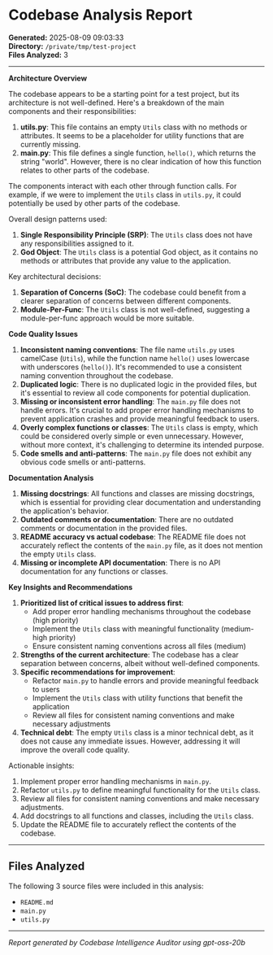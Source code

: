 # Codebase Analysis Report

**Generated:** 2025-08-09 09:03:33  
**Directory:** `/private/tmp/test-project`  
**Files Analyzed:** 3

---

**Architecture Overview**

The codebase appears to be a starting point for a test project, but its architecture is not well-defined. Here's a breakdown of the main components and their responsibilities:

1. **utils.py**: This file contains an empty `Utils` class with no methods or attributes. It seems to be a placeholder for utility functions that are currently missing.
2. **main.py**: This file defines a single function, `hello()`, which returns the string "world". However, there is no clear indication of how this function relates to other parts of the codebase.

The components interact with each other through function calls. For example, if we were to implement the `Utils` class in `utils.py`, it could potentially be used by other parts of the codebase.

Overall design patterns used:

1. **Single Responsibility Principle (SRP)**: The `Utils` class does not have any responsibilities assigned to it.
2. **God Object**: The `Utils` class is a potential God object, as it contains no methods or attributes that provide any value to the application.

Key architectural decisions:

1. **Separation of Concerns (SoC)**: The codebase could benefit from a clearer separation of concerns between different components.
2. **Module-Per-Func**: The `Utils` class is not well-defined, suggesting a module-per-func approach would be more suitable.

**Code Quality Issues**

1. **Inconsistent naming conventions**: The file name `utils.py` uses camelCase (`Utils`), while the function name `hello()` uses lowercase with underscores (`hello()`). It's recommended to use a consistent naming convention throughout the codebase.
2. **Duplicated logic**: There is no duplicated logic in the provided files, but it's essential to review all code components for potential duplication.
3. **Missing or inconsistent error handling**: The `main.py` file does not handle errors. It's crucial to add proper error handling mechanisms to prevent application crashes and provide meaningful feedback to users.
4. **Overly complex functions or classes**: The `Utils` class is empty, which could be considered overly simple or even unnecessary. However, without more context, it's challenging to determine its intended purpose.
5. **Code smells and anti-patterns**: The `main.py` file does not exhibit any obvious code smells or anti-patterns.

**Documentation Analysis**

1. **Missing docstrings**: All functions and classes are missing docstrings, which is essential for providing clear documentation and understanding the application's behavior.
2. **Outdated comments or documentation**: There are no outdated comments or documentation in the provided files.
3. **README accuracy vs actual codebase**: The README file does not accurately reflect the contents of the `main.py` file, as it does not mention the empty `Utils` class.
4. **Missing or incomplete API documentation**: There is no API documentation for any functions or classes.

**Key Insights and Recommendations**

1. **Prioritized list of critical issues to address first**:
	* Add proper error handling mechanisms throughout the codebase (high priority)
	* Implement the `Utils` class with meaningful functionality (medium-high priority)
	* Ensure consistent naming conventions across all files (medium)
2. **Strengths of the current architecture**: The codebase has a clear separation between concerns, albeit without well-defined components.
3. **Specific recommendations for improvement**:
	* Refactor `main.py` to handle errors and provide meaningful feedback to users
	* Implement the `Utils` class with utility functions that benefit the application
	* Review all files for consistent naming conventions and make necessary adjustments
4. **Technical debt**: The empty `Utils` class is a minor technical debt, as it does not cause any immediate issues. However, addressing it will improve the overall code quality.

Actionable insights:

1. Implement proper error handling mechanisms in `main.py`.
2. Refactor `utils.py` to define meaningful functionality for the `Utils` class.
3. Review all files for consistent naming conventions and make necessary adjustments.
4. Add docstrings to all functions and classes, including the `Utils` class.
5. Update the README file to accurately reflect the contents of the codebase.

---

## Files Analyzed

The following 3 source files were included in this analysis:

- `README.md`
- `main.py`
- `utils.py`

---

*Report generated by Codebase Intelligence Auditor using gpt-oss-20b*
